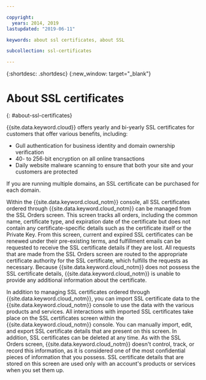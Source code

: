 ```yaml
---

copyright:
  years: 2014, 2019
lastupdated: "2019-06-11"

keywords: about ssl certificates, about SSL

subcollection: ssl-certificates

---
```


{:shortdesc: .shortdesc}
{:new_window: target="_blank"}

# About SSL certificates
{: #about-ssl-certificates}

{{site.data.keyword.cloud}} offers yearly and bi-yearly SSL certificates for customers that offer various benefits, including:

* Gull authentication for business identity and domain ownership verification
* 40- to 256-bit encryption on all online transactions
* Daily website malware scanning to ensure that both your site and your customers are protected

If you are running multiple domains, an SSL certificate can be purchased for each domain.

Within the {{site.data.keyword.cloud_notm}} console, all SSL certificates ordered through {{site.data.keyword.cloud_notm}} can be managed from the SSL Orders screen. This screen tracks all orders, including the common name, certificate type, and expiration date of the certificate but does not contain any certificate-specific details such as the certificate itself or the Private Key. From this screen, current and expired SSL certificates can be renewed under their pre-existing terms, and fulfillment emails can be requested to receive the SSL certificate details if they are lost. All requests that are made from the SSL Orders screen are routed to the appropriate certificate authority for the SSL certificate, which fulfills the requests as necessary. Because {{site.data.keyword.cloud_notm}} does not possess the SSL certificate details, {{site.data.keyword.cloud_notm}} is unable to provide any additional information about the certificate.

In addition to managing SSL certificates ordered through {{site.data.keyword.cloud_notm}}, you can import SSL certificate data to the {{site.data.keyword.cloud_notm}} console to use the data with the various products and services. All interactions with imported SSL certificates take place on the SSL certificates screen within the {{site.data.keyword.cloud_notm}} console. You can manually import, edit, and export SSL certificate details that are present on this screen. In addition, SSL certificates can be deleted at any time. As with the SSL Orders screen, {{site.data.keyword.cloud_notm}} doesn't control, track, or record this information, as it is considered one of the most confidential pieces of information that you possess. SSL certificate details that are stored on this screen are used only with an account's products or services when you set them up.

